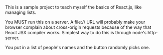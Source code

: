 This is a sample project to teach myself the basics of React.js, like 
managing lists.

You MUST run this on a server.  A file:// URL will probably make your browser complain about cross-origin requests because of the way that React JSX compiler works.  Simplest way to do this is through node's http-server.

You put in a list of people's names and the button randomly picks one.
